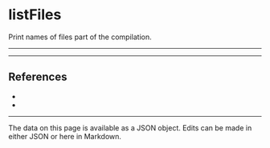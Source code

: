 <!-- Important! Do not modify comment blocks. They are necessary for the transformer to work properly -->

<!-- title -->
# listFiles

<!-- shortDescription -->
Print names of files part of the compilation.

---

<!-- extendedDescription -->


---

<!-- references -->
## References
- []()
- []()
---

<!-- footer -->
The data on this page is available as a JSON object. Edits can be made in either JSON or here in Markdown.
